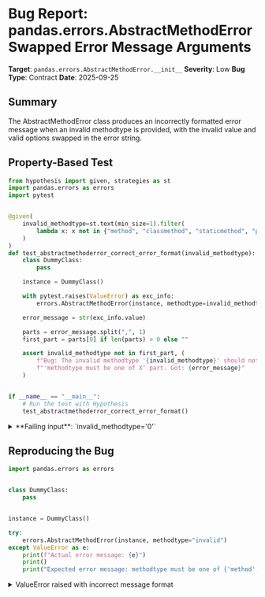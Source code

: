 # Bug Report: pandas.errors.AbstractMethodError Swapped Error Message Arguments

**Target**: `pandas.errors.AbstractMethodError.__init__`
**Severity**: Low
**Bug Type**: Contract
**Date**: 2025-09-25

## Summary

The AbstractMethodError class produces an incorrectly formatted error message when an invalid methodtype is provided, with the invalid value and valid options swapped in the error string.

## Property-Based Test

```python
from hypothesis import given, strategies as st
import pandas.errors as errors
import pytest


@given(
    invalid_methodtype=st.text(min_size=1).filter(
        lambda x: x not in {"method", "classmethod", "staticmethod", "property"}
    )
)
def test_abstractmethoderror_correct_error_format(invalid_methodtype):
    class DummyClass:
        pass

    instance = DummyClass()

    with pytest.raises(ValueError) as exc_info:
        errors.AbstractMethodError(instance, methodtype=invalid_methodtype)

    error_message = str(exc_info.value)

    parts = error_message.split(",", 1)
    first_part = parts[0] if len(parts) > 0 else ""

    assert invalid_methodtype not in first_part, (
        f"Bug: The invalid methodtype '{invalid_methodtype}' should not be in "
        f"'methodtype must be one of X' part. Got: {error_message}"
    )


if __name__ == "__main__":
    # Run the test with Hypothesis
    test_abstractmethoderror_correct_error_format()
```

<details>

<summary>
**Failing input**: `invalid_methodtype='0'`
</summary>
```
Traceback (most recent call last):
  File "/home/npc/pbt/agentic-pbt/worker_/26/hypo.py", line 33, in <module>
    test_abstractmethoderror_correct_error_format()
    ~~~~~~~~~~~~~~~~~~~~~~~~~~~~~~~~~~~~~~~~~~~~~^^
  File "/home/npc/pbt/agentic-pbt/worker_/26/hypo.py", line 7, in test_abstractmethoderror_correct_error_format
    invalid_methodtype=st.text(min_size=1).filter(
               ^^^
  File "/home/npc/miniconda/lib/python3.13/site-packages/hypothesis/core.py", line 2124, in wrapped_test
    raise the_error_hypothesis_found
  File "/home/npc/pbt/agentic-pbt/worker_/26/hypo.py", line 25, in test_abstractmethoderror_correct_error_format
    assert invalid_methodtype not in first_part, (
           ^^^^^^^^^^^^^^^^^^^^^^^^^^^^^^^^^^^^
AssertionError: Bug: The invalid methodtype '0' should not be in 'methodtype must be one of X' part. Got: methodtype must be one of 0, got {'staticmethod', 'classmethod', 'method', 'property'} instead.
Falsifying example: test_abstractmethoderror_correct_error_format(
    invalid_methodtype='0',
)
```
</details>

## Reproducing the Bug

```python
import pandas.errors as errors


class DummyClass:
    pass


instance = DummyClass()

try:
    errors.AbstractMethodError(instance, methodtype="invalid")
except ValueError as e:
    print(f"Actual error message: {e}")
    print()
    print("Expected error message: methodtype must be one of {'method', 'classmethod', 'staticmethod', 'property'}, got invalid instead.")
```

<details>

<summary>
ValueError raised with incorrect message format
</summary>
```
Actual error message: methodtype must be one of invalid, got {'staticmethod', 'property', 'method', 'classmethod'} instead.

Expected error message: methodtype must be one of {'method', 'classmethod', 'staticmethod', 'property'}, got invalid instead.
```
</details>

## Why This Is A Bug

This bug violates the fundamental contract of error messages, which should clearly communicate what went wrong and how to fix it. The current implementation produces error messages that state "methodtype must be one of [invalid_value]" instead of showing the valid options. This directly contradicts standard error message conventions where the valid options should be presented first, followed by the invalid input that was provided.

The error message is misleading because it suggests that the invalid input (e.g., "invalid" or "0") is actually what the methodtype should be, when in fact these are the values that caused the error. This confusion can significantly slow down debugging, especially for developers unfamiliar with the pandas codebase who rely on clear error messages to understand API requirements.

## Relevant Context

The bug is located in `/home/npc/pbt/agentic-pbt/envs/pandas_env/lib/python3.13/site-packages/pandas/errors/__init__.py` at line 298. The AbstractMethodError class is designed to provide clearer error messages than the standard NotImplementedError for abstract methods that must be implemented in concrete classes.

The methodtype parameter accepts only four valid values: "method", "classmethod", "staticmethod", or "property". When any other value is provided, a ValueError should be raised with a clear message indicating the valid options.

Documentation reference: The pandas.errors.AbstractMethodError is part of the pandas exceptions module, used throughout the pandas codebase to enforce implementation of abstract methods in subclasses.

## Proposed Fix

```diff
--- a/pandas/errors/__init__.py
+++ b/pandas/errors/__init__.py
@@ -295,7 +295,7 @@ class AbstractMethodError(NotImplementedError):
         types = {"method", "classmethod", "staticmethod", "property"}
         if methodtype not in types:
             raise ValueError(
-                f"methodtype must be one of {methodtype}, got {types} instead."
+                f"methodtype must be one of {types}, got {methodtype} instead."
             )
         self.methodtype = methodtype
         self.class_instance = class_instance
```